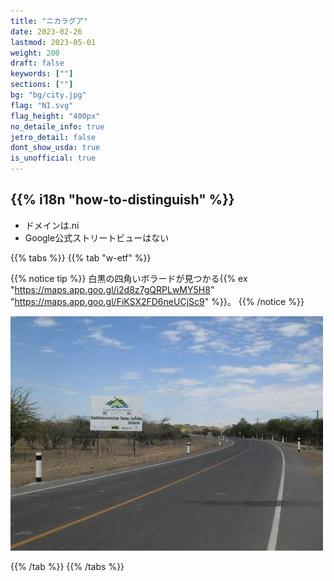 ```yaml
---
title: "ニカラグア"
date: 2023-02-26
lastmod: 2023-05-01
weight: 200
draft: false
keywords: [""]
sections: [""]
bg: "bg/city.jpg"
flag: "NI.svg"
flag_height: "400px"
no_detaile_info: true
jetro_detail: false
dont_show_usda: true
is_unofficial: true
---
```


<div class="main-desciption country-description">
    <h2 class="section-title">{{% i18n "how-to-distinguish" %}}</h2>
    <ul class="rule-list">
        <li>ドメインは.ni</li>
        <li>Google公式ストリートビューはない</li>
    </ul>
</div>

{{% tabs %}}
{{% tab "w-etf" %}}

{{% notice tip %}}
白黒の四角いボラードが見つかる{{% ex "https://maps.app.goo.gl/i2d8z7gQRPLwMY5H8" "https://maps.app.goo.gl/FiKSX2FD6neUCjSc9" %}}。
{{% /notice %}}
<div class="googlemap-if no-margin">
<img src="Newroad-nicaragua.jpg">
</div>

{{% /tab %}}
{{% /tabs  %}}